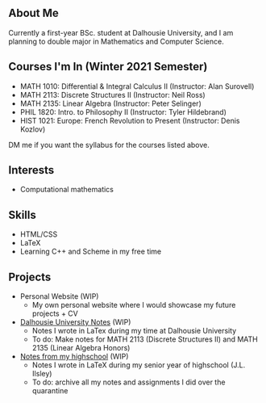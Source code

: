 ## About Me

Currently a first-year BSc. student at Dalhousie University, and I am planning to double major in Mathematics and Computer Science.

## Courses I'm In (Winter 2021 Semester)
- MATH 1010: Differential & Integral Calculus II (Instructor: Alan Surovell)
- MATH 2113: Discrete Structures II (Instructor: Neil Ross)
- MATH 2135: Linear Algebra (Instructor: Peter Selinger)
- PHIL 1820: Intro. to Philosophy II (Instructor: Tyler Hildebrand)
- HIST 1021: Europe: French Revolution to Present (Instructor: Denis Kozlov)

DM me if you want the syllabus for the courses listed above.

## Interests
- Computational mathematics 

## Skills
- HTML/CSS
- LaTeX
- Learning C++ and Scheme in my free time

## Projects
- Personal Website (WIP)
  - My own personal website where I would showcase my future projects + CV
- [Dalhousie University Notes](https://github.com/salieri-22/DalhousieU_notes) (WIP)
  - Notes I wrote in LaTex during my time at Dalhousie University
  - To do: Make notes for MATH 2113 (Discrete Structures II) and MATH 2135 (Linear Algebra Honors)
- [Notes from my highschool](https://github.com/salieri-22/JL_notes) (WIP)
  - Notes I wrote in LaTeX during my senior year of highschool (J.L. Ilsley)
  - To do: archive all my notes and assignments I did over the quarantine
